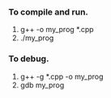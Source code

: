 ### To compile and run. 
1) g++ -o my_prog *.cpp
2) ./my_prog

### To debug.
1) g++ -g *.cpp -o my_prog
2) gdb my_prog
